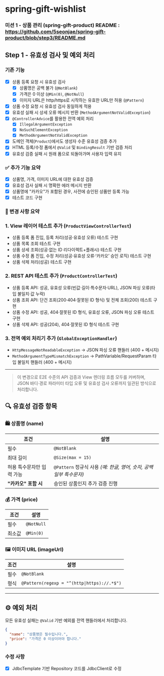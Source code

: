 # spring-gift-wishlist

### 미션 1 - 상품 관리 (spring-gift-product) README : https://github.com/5seonjae/spring-gift-product/blob/step3/README.md

## Step 1 - 유효성 검사 및 예외 처리

### 기존 기능

- [x] 상품 등록 요청 시 유효성 검사
    - [x] 상품명은 공백 불가 (`@NotBlank`)
    - [x] 가격은 0 이상 (`@Min(0)`, `@NotNull`)
    - [x] 이미지 URL은 http/https로 시작하는 유효한 URL만 허용 (`@Pattern`)
- [x] 상품 수정 요청 시 유효성 검사 동일하게 적용
- [x] 유효성 실패 시 상세 오류 메시지 반환 (`MethodArgumentNotValidException`)
- [x] `@ControllerAdvice`를 활용한 전역 예외 처리
    - [x] `IllegalArgumentException`
    - [x] `NoSuchElementException`
    - [x] `MethodArgumentNotValidException`
- [x] 도메인 객체(`Product`)에서도 생성자 수준 유효성 검증 추가
- [x] HTML 등록/수정 폼에서 `@Valid` 및 `BindingResult` 기반 검증 처리
- [x] 유효성 검증 실패 시 원래 폼으로 되돌아가며 사용자 입력 유지

### ✅ 추가 기능 요약

- [x] 상품명, 가격, 이미지 URL에 대한 유효성 검증
- [x] 유효성 검사 실패 시 명확한 에러 메시지 반환
- [x] 상품명에 "카카오"가 포함된 경우, 사전에 승인된 상품만 등록 가능
- [x] 테스트 코드 구현

### 📌 변경 사항 요약

### 1. View 레이어 테스트 추가 (`ProductViewControllerTest`)
- 상품 등록 폼 진입, 등록 처리(성공·유효성 오류) 테스트 구현
- 상품 목록 조회 테스트 구현
- 상품 상세 조회(성공·없는 ID 리다이렉트+플래시) 테스트 구현
- 상품 수정 폼 진입, 수정 처리(성공·유효성 오류·‘카카오’ 승인 로직) 테스트 구현
- 상품 삭제 처리(성공) 테스트 구현

### 2. REST API 테스트 추가 (`ProductControllerTest`)
- 상품 등록 API: 성공, 유효성 오류(빈값·길이·특수문자·URL), JSON 파싱 오류(타입 불일치·값 누락)
- 상품 조회 API: 단건 조회(200·404·잘못된 ID 형식) 및 전체 조회(200) 테스트 구현
- 상품 수정 API: 성공, 404·잘못된 ID 형식, 유효성 오류, JSON 파싱 오류 테스트 구현
- 상품 삭제 API: 성공(204), 404·잘못된 ID 형식 테스트 구현

### 3. 전역 예외 처리기 추가 (`GlobalExceptionHandler`)
- `HttpMessageNotReadableException` → JSON 파싱 오류 핸들러 (400 + 메시지)
- `MethodArgumentTypeMismatchException` → PathVariable/RequestParam 타입 불일치 핸들러 (400 + 메시지)

---

> 이 변경으로 E2E 수준의 API 검증과 View 렌더링 흐름 모두를 커버하며,  
> JSON 바디·경로 파라미터 타입 오류 및 유효성 검사 오류까지 일관된 방식으로 처리합니다.

## 🔍 유효성 검증 항목

### 🛍️ 상품명 (name)
| 조건 | 설명 |
|------|------|
| 필수 | `@NotBlank` |
| 최대 길이 | `@Size(max = 15)` |
| 허용 특수문자만 입력 가능 | `@Pattern` 정규식 사용 *(예: 한글, 영어, 숫자, 공백 일부 특수문자)* |
| **"카카오" 포함 시** | 승인된 상품인지 추가 검증 진행 |

### 💰 가격 (price)
| 조건 | 설명 |
|------|------|
| 필수 | `@NotNull` |
| 최소값 | `@Min(0)` |

### 🖼️ 이미지 URL (imageUrl)
| 조건 | 설명                                          |
|------|---------------------------------------------|
| 필수 | `@NotBlank`                                 |
| 형식 | `@Pattern(regexp = "^(http\|https)://.*$")` |

---

## ⚙️ 예외 처리

모든 유효성 실패는 `@Valid` 기반 예외를 전역 핸들러에서 처리합니다.

```json
{
  "name": "상품명은 필수입니다.",
  "price": "가격은 0 이상이어야 합니다."
}
```

### 수정 사항

- [x] JdbcTemplate 기반 Repository 코드를 JdbcClient로 수정